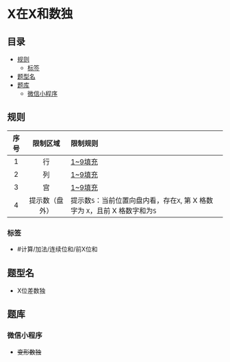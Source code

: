 # X在X和数独
<!-- START doctoc generated TOC please keep comment here to allow auto update -->
<!-- DON'T EDIT THIS SECTION, INSTEAD RE-RUN doctoc TO UPDATE -->
## 目录

- [规则](#%E8%A7%84%E5%88%99)
  - [标签](#%E6%A0%87%E7%AD%BE)
- [题型名](#%E9%A2%98%E5%9E%8B%E5%90%8D)
- [题库](#%E9%A2%98%E5%BA%93)
  - [微信小程序](#%E5%BE%AE%E4%BF%A1%E5%B0%8F%E7%A8%8B%E5%BA%8F)

<!-- END doctoc generated TOC please keep comment here to allow auto update -->

## 规则

| 序号  |  限制区域   | 限制规则                                              |
|:---:|:-------:|:--------------------------------------------------|
|  1  |    行    | [1~9填充]                                           |
|  2  |    列    | [1~9填充]                                           |
|  3  |    宫    | [1~9填充]                                           |
|  4  | 提示数（盘外） | 提示数`S`：当前位置向盘内看，存在`X`, 第 X 格数字为 `X`，且前 X 格数字和为`S` |

### 标签

- #计算/加法/连续位和/前X位和

## 题型名

- X位差数独

## 题库

### 微信小程序

- ~~变形数独~~

[1~9填充]: ../../../../rules/rules.md#1to9填充
